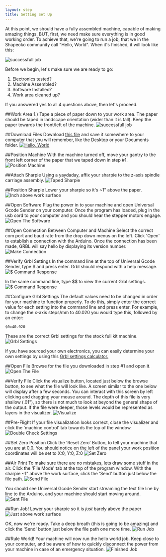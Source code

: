 ```yaml
---
layout: step
title: Getting Set Up
---
```


At this point, we should have a fully assembled machine, capable of making amazing things. BUT, first, we need make sure everything is in good working order.  To achieve that, we're going to run a job, that we in the Shapeoko community call "Hello, World". When it's finished, it will look like this:

![successfull job](http://placehold.it/800x400&text=image+of+successfull+job)

Before we begin, let's make sure we are ready to go:

1. Electronics tested?
2. Machine Assembled?
3. Software Installed?
4. Work area cleaned up?


If you answered yes to all 4 questions above, then let's proceed.

##Work Area
1.) Tape a piece of paper down to your work area. The paper should be taped in landscape orientation (wider than it is tall). Keep the paper towards the front/left of the machine.
![successfull job](http://placehold.it/800x400&text=image+of+paper+taped+to+work+area)


##Download Files
Download [this file]("helloworld2.nc") and save it somewhere to your computer that you will remember, like the Desktop or your Documents folder.
[![Hello, World](imgs/helloworld/file.png)]("helloworld2.nc")


##Position Machine
With the machine turned off, move your gantry to the front left corner of the paper that we taped down in step \#1.
![Position Machine](http://placehold.it/800x400&text=image+of+machine+at+home)


##Attach Sharpie
Using a yaydaday, affix your sharpie to the z-axis spindle carriage assembly.
![Taped Sharpie](http://placehold.it/800x400&text=image+of+taped+sharpie+to+z+gantry)


##Position Sharpie
Lower your sharpie so it's ~1" above the paper.
![Inch above work surface](http://placehold.it/800x400&text=image+of+sharpie+almost+touching+paper)


##Open Software
Plug the power in to your machine and open Universal Gcode Sender on your computer. Once the program has loaded, plug in the usb cord to your computer and you should hear the stepper motors engage.
![Open The Software](imgs/helloworld/ugs1.png)


##Open Connection Between Computer and Machine
Select the correct com port and baud rate from the drop down menus on the left.  Click 'Open' to establish a connection with the Arduino.  Once the connection has been made, GRBL will say hello by displaying its version number.
![Make Connection](http://placehold.it/800x400&text=image+of+open+connection+with+GRBL+version+displayed)


##Verify Grbl Settings
In the command line at the top of Universal Gcode Sender, type $ and press enter.  Grbl should respond with a help message.
![$ Command Response](http://placehold.it/800x400&text=screenshot+of+$+command+response)

In the same command line, type $$ to view the current Grbl settings.
![$ Command Response](http://placehold.it/800x400&text=screenshot+of+$$+command+response)


##Configure Grbl Settings
The default values need to be changed in order for your machine to function properly.  To do this, simply enter the correct value for each setting into the command line and press enter.  For example, to change the x-axis steps/mm to 40.020 you would type this, followed by an enter:
```
$0=40.020
```

These are the correct Grbl settings for the stock full kit machine.
![Grbl Settings](http://placehold.it/800x400&text=screenshot+of+correct+grbl+settings)

If you have sourced your own electronics, you can easily determine your own settings by using this [Grbl settings calculator.](http://homepage.ntlworld.com/r.j.noble/ShapeOko/grblcalc/)


##Open File
Browse for the file you downloaded in step #1 and open it.
![Open The File](imgs/helloworld/ugs2.png)


##Verify File
Click the visualize button, located just below the browse button, to see what the file will look like. A screen similar to the one below will display after a few seconds. You can interact with this screen by left clicking and dragging your mouse around. The depth of this file is very shallow (.01"), so there is not much to look at beyond the general shape of the output. If the file were deeper, those levels would be represented as layers in the visualizer.
![Visualize](imgs/helloworld/ugs_visualize.png)


##Pre-Flight
If your file visualization looks correct, close the visualizer and click the 'machine control' tab towards the top of the window.
![Double Check Settings](imgs/helloworld/ugs3.png)


##Set Zero Position
Click the 'Reset Zero' Button, to tell your machine that you are at 0,0. You should notice on the left of the panel your work position coordinates will be set to X:0, Y:0, Z:0
![Set Zero](imgs/helloworld/ugs4.png)


##Air Print
To make sure there are no mistakes, lets draw some stuff in the air.  Click the 'File Mode' tab at the top of the program window. With the sharpie ~1" above the work surface, click the 'Send' button just below the file path.
![Send File](http://placehold.it/800x400&text=image+of+sending+file)

You should see Universal Gcode Sender start streaming the text file line by line to the Arduino, and your machine should start moving around.
![Sent File](http://placehold.it/800x400&text=image+of+streaming+gcode)


##Run Job!
Lower your sharpie so it is <i>just</i> barely above the paper
![Just above work surface](http://placehold.it/800x400&text=image+of+sharpie+almost+touching+paper)

OK, now we're ready. Take a deep breath (this is going to be amazing) and click the 'Send' button just below the file path one more time.
![Run Job](imgs/helloworld/ugs5.png)


##Rule World!
Your machine will now run the hello world job. Keep close to your computer, and be aware of how to quickly disconnect the power from your machine in case of an emergency situation.
![Finished Job](http://placehold.it/800x400&text=result)
